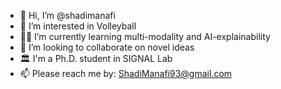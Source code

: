 - 👋 Hi, I’m @shadimanafi
- 🏐 I’m interested in Volleyball
- 👩‍💻 I’m currently learning multi-modality and AI-explainability 
- 🛫 I’m looking to collaborate on novel ideas
- 🏛️ I'm a Ph.D. student in SIGNAL Lab
- 📫 Please reach me by: ShadiManafi93@gmail.com

<!---
shadimanafi/shadimanafi is a ✨ special ✨ repository because its `README.md` (this file) appears on your GitHub profile.
You can click the Preview link to take a look at your changes.
--->
